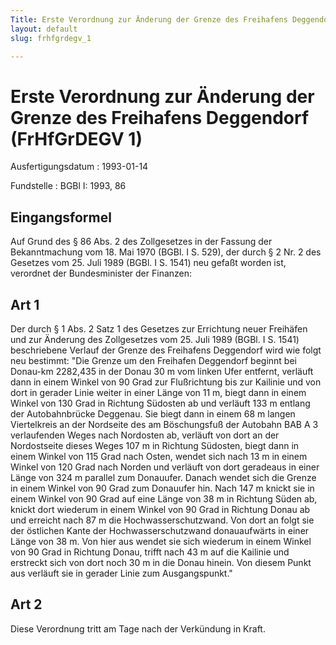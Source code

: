 ```yaml
---
Title: Erste Verordnung zur Änderung der Grenze des Freihafens Deggendorf
layout: default
slug: frhfgrdegv_1

---
```


# Erste Verordnung zur Änderung der Grenze des Freihafens Deggendorf (FrHfGrDEGV 1)

Ausfertigungsdatum
:   1993-01-14

Fundstelle
:   BGBl I: 1993, 86



## Eingangsformel

Auf Grund des § 86 Abs. 2 des Zollgesetzes in der Fassung der
Bekanntmachung vom 18. Mai 1970 (BGBl. I S. 529), der durch § 2 Nr. 2
des Gesetzes vom 25. Juli 1989 (BGBl. I S. 1541) neu gefaßt worden
ist, verordnet der Bundesminister der Finanzen:


## Art 1

Der durch § 1 Abs. 2 Satz 1 des Gesetzes zur Errichtung neuer
Freihäfen und zur Änderung des Zollgesetzes vom 25. Juli 1989 (BGBl. I
S. 1541) beschriebene Verlauf der Grenze des Freihafens Deggendorf
wird wie folgt neu bestimmt:
"Die Grenze um den Freihafen Deggendorf beginnt bei Donau-km 2282,435
in der Donau 30 m vom linken Ufer entfernt, verläuft dann in einem
Winkel von 90
Grad zur Flußrichtung bis zur Kailinie und von dort in gerader Linie
weiter in einer Länge von 11 m, biegt dann in einem Winkel von 130
Grad in Richtung Südosten ab und verläuft 133 m entlang der
Autobahnbrücke Deggenau. Sie biegt dann in einem 68 m langen
Viertelkreis an der Nordseite des am Böschungsfuß der Autobahn BAB A 3
verlaufenden Weges nach Nordosten ab, verläuft von dort an der
Nordostseite dieses Weges 107 m in Richtung Südosten, biegt dann in
einem Winkel von 115
Grad nach Osten, wendet sich nach 13 m in einem Winkel von 120
Grad nach Norden und verläuft von dort geradeaus in einer Länge von
324 m parallel zum Donauufer. Danach wendet sich die Grenze in einem
Winkel von 90
Grad zum Donauufer hin. Nach 147 m knickt sie in einem Winkel von 90
Grad auf eine Länge von 38 m in Richtung Süden ab, knickt dort
wiederum in einem Winkel von 90
Grad in Richtung Donau ab und erreicht nach 87 m die
Hochwasserschutzwand. Von dort an folgt sie der östlichen Kante der
Hochwasserschutzwand donauaufwärts in einer Länge von 38 m. Von hier
aus wendet sie sich wiederum in einem Winkel von 90
Grad in Richtung Donau, trifft nach 43 m auf die Kailinie und
erstreckt sich von dort noch 30 m in die Donau hinein. Von diesem
Punkt aus verläuft sie in gerader Linie zum Ausgangspunkt."


## Art 2

Diese Verordnung tritt am Tage nach der Verkündung in Kraft.

